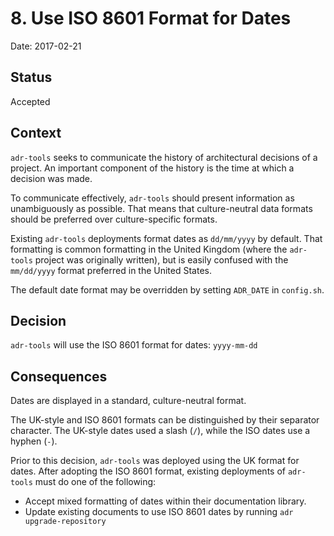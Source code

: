 # 8. Use ISO 8601 Format for Dates

Date: 2017-02-21

## Status

Accepted

## Context

`adr-tools` seeks to communicate the history of architectural decisions of a
project.  An important component of the history is the time at which a decision
was made.

To communicate effectively, `adr-tools` should present information as
unambiguously as possible.  That means that culture-neutral data formats should
be preferred over culture-specific formats.

Existing `adr-tools` deployments format  dates as `dd/mm/yyyy` by default.  That
formatting is common formatting in the United Kingdom (where the `adr-tools`
project was originally written), but is easily confused with the `mm/dd/yyyy`
format preferred in the United States.

The default date format may be overridden by setting `ADR_DATE` in `config.sh`.

## Decision

`adr-tools` will use the ISO 8601 format for dates:  `yyyy-mm-dd`

## Consequences

Dates are displayed in a standard, culture-neutral format.

The UK-style and ISO 8601 formats can be distinguished by their separator
character.  The UK-style dates used a slash (`/`), while the ISO dates use a
hyphen (`-`).

Prior to this decision, `adr-tools` was deployed using the UK format for dates.
After adopting the ISO 8601 format, existing deployments of `adr-tools` must do
one of the following:

 * Accept mixed formatting of dates within their documentation library.
 * Update existing documents to use ISO 8601 dates by running `adr upgrade-repository`

